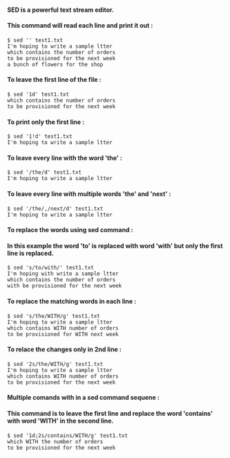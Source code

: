 #### SED is a powerful text stream editor.

#### This command will read each line and print it out :
```
$ sed '' test1.txt 
I'm hoping to write a sample ltter
which contains the number of orders 
to be provisioned for the next week
a bunch of flowers for the shop
```
#### To leave the first line of the file :
```
$ sed '1d' test1.txt
which contains the number of orders 
to be provisioned for the next week
```
#### To print only the first line :
```
$ sed '1!d' test1.txt
I'm hoping to write a sample ltter
```
#### To leave every line with the word 'the' :
```
$ sed '/the/d' test1.txt
I'm hoping to write a sample ltter
```
#### To leave every line with multiple words 'the' and 'next' :
```
$ sed '/the/,/next/d' test1.txt
I'm hoping to write a sample ltter
```
#### To replace the words using sed command :
#### In this example the word 'to' is replaced with word 'with' but only the first line is replaced.
```
$ sed 's/to/with/' test1.txt
I'm hoping with write a sample ltter
which contains the number of orders 
with be provisioned for the next week
```
#### To replace the matching words in each line :
```
$ sed 's/the/WITH/g' test1.txt
I'm hoping to write a sample ltter
which contains WITH number of orders 
to be provisioned for WITH next week
```
#### To relace the changes only in 2nd line :
```
$ sed '2s/the/WITH/g' test1.txt
I'm hoping to write a sample ltter
which contains WITH number of orders 
to be provisioned for the next week
```
#### Multiple comands with in a sed command sequene :
#### This command is to leave the first line and replace the word 'contains' with word 'WITH' in the second line.
```
$ sed '1d;2s/contains/WITH/g' test1.txt
which WITH the number of orders 
to be provisioned for the next week
```

